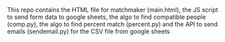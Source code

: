 This repo contains the HTML file for matchmaker (main.html), the JS script to send form data to google sheets, the algo to find compatible people (comp.py), the algo to find percent match (percent.py) and the API to send emails (sendemail.py) for the CSV file from google sheets
